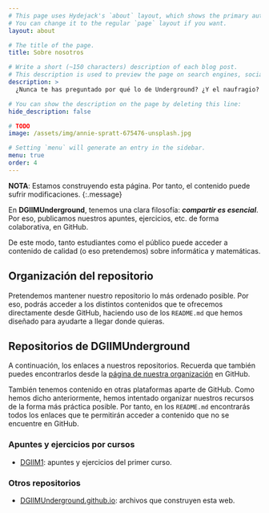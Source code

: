 ```yaml
---
# This page uses Hydejack's `about` layout, which shows the primary author's picture and about text at the top.
# You can change it to the regular `page` layout if you want.
layout: about

# The title of the page.
title: Sobre nosotros

# Write a short (~150 characters) description of each blog post.
# This description is used to preview the page on search engines, social media, etc.
description: >
  ¿Nunca te has preguntado por qué lo de Underground? ¿Y el naufragio? ¡Aquí lo podrás saber!

# You can show the description on the page by deleting this line:
hide_description: false

# TODO
image: /assets/img/annie-spratt-675476-unsplash.jpg

# Setting `menu` will generate an entry in the sidebar.
menu: true
order: 4
---
```


**NOTA**: Estamos construyendo esta página. Por tanto, el contenido puede sufrir modificaciones.
{:.message}

En **DGIIMUnderground**, tenemos una clara filosofía: ***compartir es esencial***. Por eso, publicamos nuestros apuntes, ejercicios, etc. de forma colaborativa, en GitHub.

De este modo, tanto estudiantes como el público puede acceder a contenido de calidad (o eso pretendemos) sobre informática y matemáticas.

## Organización del repositorio

Pretendemos mantener nuestro repositorio lo más ordenado posible. Por eso, podrás acceder a los distintos contenidos que te ofrecemos directamente desde GitHub, haciendo uso de los `README.md` que hemos diseñado para ayudarte a llegar donde quieras.

## Repositorios de DGIIMUnderground

A continuación, los enlaces a nuestros repositorios. Recuerda que también puedes encontrarlos desde la [página de nuestra organización](https://github.com/DGIIMUnderground) en GitHub.

También tenemos contenido en otras plataformas aparte de GitHub. Como hemos dicho anteriormente, hemos intentado organizar nuestros recursos de la forma más práctica posible. Por tanto, en los `README.md` encontrarás todos los enlaces que te permitirán acceder a contenido que no se encuentre en GitHub.

### Apuntes y ejercicios por cursos

* [DGIIM1](https://github.com/DGIIMUnderground/DGIIM1): apuntes y ejercicios del primer curso.

### Otros repositorios

* [DGIIMUnderground.github.io](https://github.com/DGIIMUnderground/DGIIMUnderground.github.io): archivos que construyen esta web.
